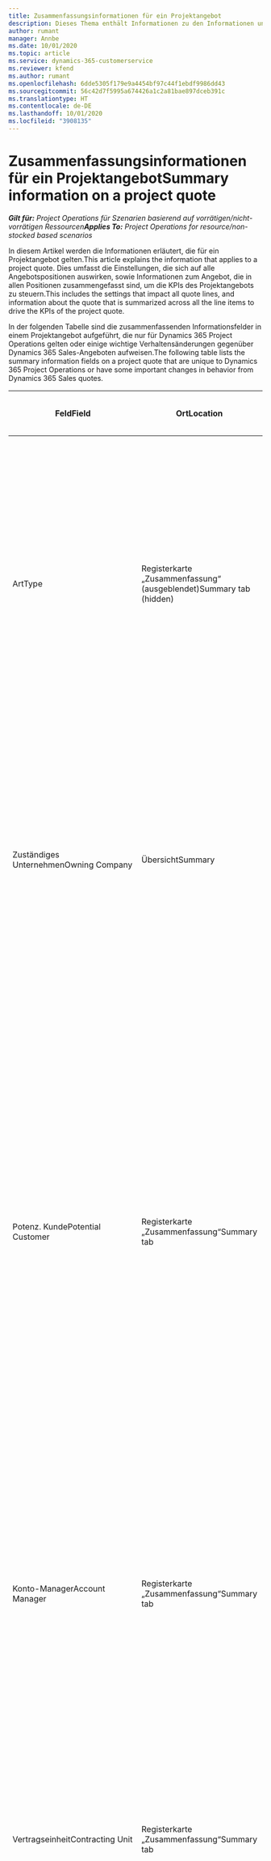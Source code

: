```yaml
---
title: Zusammenfassungsinformationen für ein Projektangebot
description: Dieses Thema enthält Informationen zu den Informationen und Einstellungen, die für Projektangebote gelten und sich auf diese auswirken.
author: rumant
manager: Annbe
ms.date: 10/01/2020
ms.topic: article
ms.service: dynamics-365-customerservice
ms.reviewer: kfend
ms.author: rumant
ms.openlocfilehash: 6dde5305f179e9a4454bf97c44f1ebdf9986dd43
ms.sourcegitcommit: 56c42d7f5995a674426a1c2a81bae897dceb391c
ms.translationtype: HT
ms.contentlocale: de-DE
ms.lasthandoff: 10/01/2020
ms.locfileid: "3908135"
---
```

# <a name="summary-information-on-a-project-quote"></a><span data-ttu-id="cfc52-103">Zusammenfassungsinformationen für ein Projektangebot</span><span class="sxs-lookup"><span data-stu-id="cfc52-103">Summary information on a project quote</span></span>

<span data-ttu-id="cfc52-104">_**Gilt für:** Project Operations für Szenarien basierend auf vorrätigen/nicht-vorrätigen Ressourcen_</span><span class="sxs-lookup"><span data-stu-id="cfc52-104">_**Applies To:** Project Operations for resource/non-stocked based scenarios_</span></span>


<span data-ttu-id="cfc52-105">In diesem Artikel werden die Informationen erläutert, die für ein Projektangebot gelten.</span><span class="sxs-lookup"><span data-stu-id="cfc52-105">This article explains the information that applies to a project quote.</span></span> <span data-ttu-id="cfc52-106">Dies umfasst die Einstellungen, die sich auf alle Angebotspositionen auswirken, sowie Informationen zum Angebot, die in allen Positionen zusammengefasst sind, um die KPIs des Projektangebots zu steuern.</span><span class="sxs-lookup"><span data-stu-id="cfc52-106">This includes the settings that impact all quote lines, and information about the quote that is summarized across all the line items to drive the KPIs of the project quote.</span></span>

<span data-ttu-id="cfc52-107">In der folgenden Tabelle sind die zusammenfassenden Informationsfelder in einem Projektangebot aufgeführt, die nur für Dynamics 365 Project Operations gelten oder einige wichtige Verhaltensänderungen gegenüber Dynamics 365 Sales-Angeboten aufweisen.</span><span class="sxs-lookup"><span data-stu-id="cfc52-107">The following table lists the summary information fields on a project quote that are unique to Dynamics 365 Project Operations or have some important changes in behavior from Dynamics 365 Sales quotes.</span></span>

| <span data-ttu-id="cfc52-108">**Feld**</span><span class="sxs-lookup"><span data-stu-id="cfc52-108">**Field**</span></span> | <span data-ttu-id="cfc52-109">**Ort**</span><span class="sxs-lookup"><span data-stu-id="cfc52-109">**Location**</span></span> | <span data-ttu-id="cfc52-110">**Relevanz, Zweck und Anleitung**</span><span class="sxs-lookup"><span data-stu-id="cfc52-110">**Relevance, purpose, and guidance**</span></span> | <span data-ttu-id="cfc52-111">**Downstream-Auswirkungen**</span><span class="sxs-lookup"><span data-stu-id="cfc52-111">**Downstream impact**</span></span> |
| --- | --- | --- | --- |
| <span data-ttu-id="cfc52-112">Art</span><span class="sxs-lookup"><span data-stu-id="cfc52-112">Type</span></span> | <span data-ttu-id="cfc52-113">Registerkarte „Zusammenfassung“ (ausgeblendet)</span><span class="sxs-lookup"><span data-stu-id="cfc52-113">Summary tab (hidden)</span></span> | <span data-ttu-id="cfc52-114">Dieses Optionssatzfeld enthält die folgenden Optionen:</span><span class="sxs-lookup"><span data-stu-id="cfc52-114">This option set field hash the following options:</span></span></br><span data-ttu-id="cfc52-115">- Arbeitsbasiert (nur bei Installation von Project Operations verfügbar)</span><span class="sxs-lookup"><span data-stu-id="cfc52-115">- Work-based (available only when Project Operations is installed)</span></span></br><span data-ttu-id="cfc52-116">- Positionsbasiert (nur verfügbar, wenn Project Operations und Sales installiert sind)</span><span class="sxs-lookup"><span data-stu-id="cfc52-116">- Item-based (available only when Project Operations and Sales are installed)</span></span></br><span data-ttu-id="cfc52-117">- Servicewartungsbasiert (verfügbar, wenn Dynamics 365 Field Service installiert ist)</span><span class="sxs-lookup"><span data-stu-id="cfc52-117">- Service maintenance-based (available when Dynamics 365 Field Service is installed)</span></span> | <span data-ttu-id="cfc52-118">Wenn Sie die Project Operations-Anwendung verwenden, wird der Wert dieses Felds automatisch auf **Arbeitsbasiert** festgelegt.</span><span class="sxs-lookup"><span data-stu-id="cfc52-118">When you use the Project Operations application, the value of this field is automatically set to **Work-based**.</span></span> <span data-ttu-id="cfc52-119">Dadurch wird das Angebot als projektbasiertes Angebot klassifiziert.</span><span class="sxs-lookup"><span data-stu-id="cfc52-119">This classifies the quote as a project-based quote.</span></span> <span data-ttu-id="cfc52-120">Ein Angebot sollte projektbasiert sein, um alle projektspezifischen Erweiterungen und Funktionen zu aktivieren.</span><span class="sxs-lookup"><span data-stu-id="cfc52-120">A quote should be project-based to enable all project-specific extensions and functionality.</span></span> |
| <span data-ttu-id="cfc52-121">Zuständiges Unternehmen</span><span class="sxs-lookup"><span data-stu-id="cfc52-121">Owning Company</span></span> | <span data-ttu-id="cfc52-122">Übersicht</span><span class="sxs-lookup"><span data-stu-id="cfc52-122">Summary</span></span> | <span data-ttu-id="cfc52-123">Die juristische Person, die die Kosten und Einnahmen aus diesem Projekt oder den mit diesem Angebot verbundenen Projekten berücksichtigt.</span><span class="sxs-lookup"><span data-stu-id="cfc52-123">The legal entity that will account for the costs and revenue that accrues from this project or projects associated with this quote.</span></span> <span data-ttu-id="cfc52-124">Bei einem aus einer Verkaufschance erstellten Angebot wird dieses Feld aus dem entsprechenden Feld in der Verkaufschance kopiert.</span><span class="sxs-lookup"><span data-stu-id="cfc52-124">When a quote is created from an Opportunity, this field is copied from the corresponding field on the Opportunity.</span></span> | <span data-ttu-id="cfc52-125">Das zuständige Unternehmen entspricht dem Konzept der juristischen Person im Modul **Projektmanagement und -buchhaltung** von Project Operations.</span><span class="sxs-lookup"><span data-stu-id="cfc52-125">The owning company equates to the concept of legal entity in the **Project management and accounting** module of Project Operations.</span></span> <span data-ttu-id="cfc52-126">Alle Kosten und Umsätze aus diesem Projekt werden in der Finanzbuchhaltung des zuständigen Unternehmens ausgewiesen.</span><span class="sxs-lookup"><span data-stu-id="cfc52-126">All costs and revenue accrued from this project will be accounted for in the General ledger of the owning company.</span></span> |
| <span data-ttu-id="cfc52-127">Potenz. Kunde</span><span class="sxs-lookup"><span data-stu-id="cfc52-127">Potential Customer</span></span> | <span data-ttu-id="cfc52-128">Registerkarte „Zusammenfassung“</span><span class="sxs-lookup"><span data-stu-id="cfc52-128">Summary tab</span></span> | <span data-ttu-id="cfc52-129">Verweis auf die Firma oder den Kontodatensatz des Kunden.</span><span class="sxs-lookup"><span data-stu-id="cfc52-129">Reference to the customer's company or account record.</span></span> <span data-ttu-id="cfc52-130">Ein gültiger Kunde, auf den im Projektangebot verwiesen werden kann, muss als Kunde im zuständigen Unternehmen des Angebots eingerichtet sein.</span><span class="sxs-lookup"><span data-stu-id="cfc52-130">A valid customer to reference on the project quote must be set up as a customer in the owning company of the quote.</span></span> <span data-ttu-id="cfc52-131">Das zuständige Unternehmen zeigt die Liste der juristischen Personen an. Diese werden im Modul **Projektmanagement und -buchhaltung** von Project Operations eingerichtet.</span><span class="sxs-lookup"><span data-stu-id="cfc52-131">The owning company shows the list of legal entities and these are set up in the **Project management and accounting** module of Project Operations.</span></span> <span data-ttu-id="cfc52-132">Bei einem aus einer Verkaufschance erstellten Angebot wird dieses Feld aus dem entsprechenden Feld in der Verkaufschance kopiert.</span><span class="sxs-lookup"><span data-stu-id="cfc52-132">When a quote is created from an opportunity, this field is copied from the corresponding field on the opportunity.</span></span> | <span data-ttu-id="cfc52-133">Die Währung im Projektangebot basiert auf der Währung des Kunden.</span><span class="sxs-lookup"><span data-stu-id="cfc52-133">The currency on the project quote is defaulted based on the currency of the customer.</span></span> <span data-ttu-id="cfc52-134">Diese kann jedoch vor dem Speichern des Angebots gespeichert werden.</span><span class="sxs-lookup"><span data-stu-id="cfc52-134">This can, however, be changed before the quote is saved.</span></span> |
| <span data-ttu-id="cfc52-135">Konto-Manager</span><span class="sxs-lookup"><span data-stu-id="cfc52-135">Account Manager</span></span> | <span data-ttu-id="cfc52-136">Registerkarte „Zusammenfassung“</span><span class="sxs-lookup"><span data-stu-id="cfc52-136">Summary tab</span></span> | <span data-ttu-id="cfc52-137">Der Name des Account Managers für dieses Geschäft.</span><span class="sxs-lookup"><span data-stu-id="cfc52-137">The name of the account Manager for this deal.</span></span> <span data-ttu-id="cfc52-138">Bei einem aus einer Verkaufschance erstellten Angebot wird dieses Feld aus dem entsprechenden Feld in der Verkaufschance kopiert.</span><span class="sxs-lookup"><span data-stu-id="cfc52-138">When a quote is created from an opportunity, this field is copied from the corresponding field on the opportunity.</span></span> | <span data-ttu-id="cfc52-139">Der Account Manager ist verantwortlich für die Verwaltung der Beziehung zum Kunden bis zum Abschluss dieses Projekts.</span><span class="sxs-lookup"><span data-stu-id="cfc52-139">The Account manager is responsible for managing the relationship with the customer through the completion of this project.</span></span> <span data-ttu-id="cfc52-140">Basierend auf dem buchbaren Ressourceneintrag, der an den Account Manager gebunden ist, ist die Vertragseinheit im Projektangebot voreingestellt.</span><span class="sxs-lookup"><span data-stu-id="cfc52-140">Based on the bookable resource record tied to the Account manager, the contracting unit defaults on the project quote.</span></span>|
| <span data-ttu-id="cfc52-141">Vertragseinheit</span><span class="sxs-lookup"><span data-stu-id="cfc52-141">Contracting Unit</span></span> | <span data-ttu-id="cfc52-142">Registerkarte „Zusammenfassung“</span><span class="sxs-lookup"><span data-stu-id="cfc52-142">Summary tab</span></span> | <span data-ttu-id="cfc52-143">Die Organisationseinheit, die für die Bereitstellung des Projekts oder der mit diesem Angebot verbundenen Projekte verantwortlich ist.</span><span class="sxs-lookup"><span data-stu-id="cfc52-143">The organization unit that is responsible for the delivery of the project or projects associated with this quote.</span></span> <span data-ttu-id="cfc52-144">Bei einem aus einer Verkaufschance erstellten Angebot wird dieses Feld aus dem entsprechenden Feld in der Verkaufschance kopiert.</span><span class="sxs-lookup"><span data-stu-id="cfc52-144">When a quote is created from an opportunity, this field is copied from the corresponding field on the opportunity.</span></span> | <span data-ttu-id="cfc52-145">Die Vertragseinheit ist die Abteilung des Unternehmens, die die Projekte nach Abschluss des Geschäfts abschließt.</span><span class="sxs-lookup"><span data-stu-id="cfc52-145">The contracting unit is the division of the company that will be executing the projects after the deal is closed.</span></span> <span data-ttu-id="cfc52-146">Jede Vertragseinheit hat eine Währung, und diese Währung wird verwendet, um geschätzte und tatsächliche Kosten zu melden, die während der Ausführung des Projekts anfallen.</span><span class="sxs-lookup"><span data-stu-id="cfc52-146">Every contracting unit has a currency, and this currency is used to report estimated and actual costs incurred during the execution of the project.</span></span> |
| <span data-ttu-id="cfc52-147">Produktpreisliste</span><span class="sxs-lookup"><span data-stu-id="cfc52-147">Product price list</span></span> | <span data-ttu-id="cfc52-148">Registerkarte „Zusammenfassung“</span><span class="sxs-lookup"><span data-stu-id="cfc52-148">Summary tab</span></span> | <span data-ttu-id="cfc52-149">Dies ist die Preisliste, die verwendet wird, um die Preise in den produktbasierten Angebotspositionen als Standard festzulegen.</span><span class="sxs-lookup"><span data-stu-id="cfc52-149">This is the price list that is used to default prices on the product-based quote lines.</span></span> <span data-ttu-id="cfc52-150">Die Liste der Optionen für dieses Feld enthält eine Liste der Preislisten, bei denen die Preislistenwährung mit der Währung im Angebot übereinstimmt.</span><span class="sxs-lookup"><span data-stu-id="cfc52-150">The list of options for this field shows a list of price lists where the price list currency matches the currency on the quote.</span></span> <span data-ttu-id="cfc52-151">Bei einem aus einer Verkaufschance erstellten Angebot wird dieses Feld aus dem entsprechenden Feld in der Verkaufschance kopiert.</span><span class="sxs-lookup"><span data-stu-id="cfc52-151">When a quote is created from an opportunity, this field is copied from the corresponding field on the opportunity.</span></span> <span data-ttu-id="cfc52-152">Dieses Feld für die Verkaufschance wird standardmäßig aus dem Firmendatensatz übernommen, kann jedoch geändert werden.</span><span class="sxs-lookup"><span data-stu-id="cfc52-152">This field on the opportunity is defaulted from the account record but can be changed.</span></span> | <span data-ttu-id="cfc52-153">Wenn ein Angebot gewonnn wurde, wird der Feldwert in den erstellten Projektvertrag kopiert.</span><span class="sxs-lookup"><span data-stu-id="cfc52-153">When a quote is won, the field value is copied to the project contract that is created.</span></span> |
| <span data-ttu-id="cfc52-154">Währung</span><span class="sxs-lookup"><span data-stu-id="cfc52-154">Currency</span></span> | <span data-ttu-id="cfc52-155">Registerkarte „Zusammenfassung“</span><span class="sxs-lookup"><span data-stu-id="cfc52-155">Summary tab</span></span> | <span data-ttu-id="cfc52-156">Dies gibt die Währung an, die für die Meldung des Werts dieses Geschäfts verwendet wird.</span><span class="sxs-lookup"><span data-stu-id="cfc52-156">This indicates the currency that will be used for reporting the value of this deal.</span></span> <span data-ttu-id="cfc52-157">Dies ist auch die Währung, in der dem Kunden eine Rechnung gestellt wird, wenn das Geschäft gewonnen wurde.</span><span class="sxs-lookup"><span data-stu-id="cfc52-157">This is also the currency in which the customer will be invoiced if the deal is won.</span></span> <span data-ttu-id="cfc52-158">Bei einem aus einer Verkaufschance erstellten Angebot wird dieses Feld aus dem entsprechenden Feld in der Verkaufschance kopiert.</span><span class="sxs-lookup"><span data-stu-id="cfc52-158">When a quote is created from an opportunity, this field is copied from the corresponding field on the opportunity.</span></span> <span data-ttu-id="cfc52-159">Dieses Feld für die Verkaufschance wird standardmäßig aus dem Firmendatensatz übernommen, kann jedoch vom Benutzer geändert werden.</span><span class="sxs-lookup"><span data-stu-id="cfc52-159">This field on the opportunity defaults from the account record but can be changed by the user.</span></span>  | <span data-ttu-id="cfc52-160">Nachdem ein Angebot gespeichert wurde, kann dieses Feld nicht mehr bearbeitet werden.</span><span class="sxs-lookup"><span data-stu-id="cfc52-160">After a quote is saved, this field is no longer editable.</span></span> <span data-ttu-id="cfc52-161">Dies wird verwendet, um die Produkt- und Projektpreislisten im Angebot standardmäßig anzugeben.</span><span class="sxs-lookup"><span data-stu-id="cfc52-161">This is used to default the product and project price lists on the quote.</span></span> <span data-ttu-id="cfc52-162">Die Währung im Angebot wird verwendet, um die Währung in der Preisliste abzustimmen.</span><span class="sxs-lookup"><span data-stu-id="cfc52-162">The currency on the quote is used to match the currency on the price list.</span></span> |
| <span data-ttu-id="cfc52-163">Nicht zu überschreitender Grenzwert</span><span class="sxs-lookup"><span data-stu-id="cfc52-163">Not-to-exceed limit</span></span> | <span data-ttu-id="cfc52-164">Registerkarte „Zusammenfassung“</span><span class="sxs-lookup"><span data-stu-id="cfc52-164">Summary tab</span></span> | <span data-ttu-id="cfc52-165">Dies zeigt die ausgehandelte Obergrenze für den Endwert an, dem der Kunde für dieses Geschäft zustimmt.</span><span class="sxs-lookup"><span data-stu-id="cfc52-165">This indicates the negotiated cap on the final value that the customer is agreeing to for this deal.</span></span> | <span data-ttu-id="cfc52-166">Diese Obergrenze wird während der Ausführung bewertet und gilt für alle mit diesem Geschäft verbundenen Positionen und Projekte.</span><span class="sxs-lookup"><span data-stu-id="cfc52-166">This cap is evaluated during execution and is applicable across all line items and projects associated with this deal.</span></span> |
| <span data-ttu-id="cfc52-167">Angefordertes Bereitstellungsdatum</span><span class="sxs-lookup"><span data-stu-id="cfc52-167">Requested delivery date</span></span> | <span data-ttu-id="cfc52-168">Registerkarte „Zusammenfassung“</span><span class="sxs-lookup"><span data-stu-id="cfc52-168">Summary tab</span></span> | <span data-ttu-id="cfc52-169">Bei einem aus einer Verkaufschance erstellten Angebot wird dieses Feld aus dem entsprechenden Feld in der Verkaufschance kopiert.</span><span class="sxs-lookup"><span data-stu-id="cfc52-169">When a quote is created from an opportunity, this field is copied from the corresponding field on the opportunity.</span></span> | <span data-ttu-id="cfc52-170">Dieses Datum wird als Enddatum für die Erstellung von Rechnungsplänen verwendet.</span><span class="sxs-lookup"><span data-stu-id="cfc52-170">This date is used as the end date for generating invoice schedules.</span></span> |

<span data-ttu-id="cfc52-171">Im Folgenden finden Sie die Registerkarten und KPIs, die in einem Projektangebot verfügbar sind, die nur für Project Operations gelten oder einige wichtige Verhaltensänderungen gegenüber Verkaufsangeboten aufweisen:</span><span class="sxs-lookup"><span data-stu-id="cfc52-171">Below are the tabs and KPIs available on a project quote that are unique to Project Operations or have some important changes in behavior from Sales quotes:</span></span>

| <span data-ttu-id="cfc52-172">**Feld**</span><span class="sxs-lookup"><span data-stu-id="cfc52-172">**Field**</span></span> | <span data-ttu-id="cfc52-173">**Ort**</span><span class="sxs-lookup"><span data-stu-id="cfc52-173">**Location**</span></span> | <span data-ttu-id="cfc52-174">**Relevanz, Zweck und Anleitung**</span><span class="sxs-lookup"><span data-stu-id="cfc52-174">**Relevance, purpose and guidance**</span></span> |
| --- | --- | --- |
| <span data-ttu-id="cfc52-175">Rentabilitätsanalyse</span><span class="sxs-lookup"><span data-stu-id="cfc52-175">Profitability analysis</span></span> | <span data-ttu-id="cfc52-176">Registerkarte im Angebot</span><span class="sxs-lookup"><span data-stu-id="cfc52-176">Tab on the Quote</span></span> | <span data-ttu-id="cfc52-177">Die Registerkarte zeigt die folgenden Metriken an:</span><span class="sxs-lookup"><span data-stu-id="cfc52-177">The tab shows the following metrics:</span></span></br><span data-ttu-id="cfc52-178">- Fakturierbare Gesamtkosten</span><span class="sxs-lookup"><span data-stu-id="cfc52-178">- Total chargeable cost</span></span></br></br><span data-ttu-id="cfc52-179">- Nicht fakturierbare Gesamtkosten</span><span class="sxs-lookup"><span data-stu-id="cfc52-179">- Total non-chargeable cost</span></span></br><span data-ttu-id="cfc52-180">- Gesamtumsatz</span><span class="sxs-lookup"><span data-stu-id="cfc52-180">- Total revenue</span></span></br><span data-ttu-id="cfc52-181">- Gesamtumsatz (Basis)</span><span class="sxs-lookup"><span data-stu-id="cfc52-181">- Total revenue (base)</span></span></br><span data-ttu-id="cfc52-182">- Bruttogewinn</span><span class="sxs-lookup"><span data-stu-id="cfc52-182">- Gross margin</span></span></br><span data-ttu-id="cfc52-183">- Angepasster Bruttogewinn</span><span class="sxs-lookup"><span data-stu-id="cfc52-183">- Adjusted gross margin</span></span>|
| <span data-ttu-id="cfc52-184">Vergleich mit Kundenerwartungen</span><span class="sxs-lookup"><span data-stu-id="cfc52-184">Comparison to Customer Expectations</span></span> | <span data-ttu-id="cfc52-185">Registerkarte im Angebot</span><span class="sxs-lookup"><span data-stu-id="cfc52-185">Tab on the Quote</span></span> | <span data-ttu-id="cfc52-186">Diese Registerkarte zeigt die folgenden Metriken an:</span><span class="sxs-lookup"><span data-stu-id="cfc52-186">This tab shows the following metrics:</span></span></br><span data-ttu-id="cfc52-187">- Geschätzter Abschluss</span><span class="sxs-lookup"><span data-stu-id="cfc52-187">- Estimated completion</span></span></br><span data-ttu-id="cfc52-188">- Angeforderter Abschluss</span><span class="sxs-lookup"><span data-stu-id="cfc52-188">- Requested completion</span></span></br><span data-ttu-id="cfc52-189">- Kundenbudget</span><span class="sxs-lookup"><span data-stu-id="cfc52-189">- Customer budget</span></span></br><span data-ttu-id="cfc52-190">- Angebotswert</span><span class="sxs-lookup"><span data-stu-id="cfc52-190">- Quote value</span></span> |
| <span data-ttu-id="cfc52-191">Angebotsanalyse</span><span class="sxs-lookup"><span data-stu-id="cfc52-191">Quote analysis</span></span> | <span data-ttu-id="cfc52-192">Registerkarte im Angebot</span><span class="sxs-lookup"><span data-stu-id="cfc52-192">Tab on the Quote</span></span> | <span data-ttu-id="cfc52-193">Diese Registerkarte fasst die folgenden Top-KPIs für ein Projektangebot zusammen</span><span class="sxs-lookup"><span data-stu-id="cfc52-193">This tab summarizes the following top KPIs for a project quote</span></span></br><span data-ttu-id="cfc52-194">- Vergleich der Kundenerwartungen hinsichtlich Budget und Zeitplan</span><span class="sxs-lookup"><span data-stu-id="cfc52-194">- Comparison to customer expectations for budget and schedule</span></span></br><span data-ttu-id="cfc52-195">- Bruttogewinn</span><span class="sxs-lookup"><span data-stu-id="cfc52-195">- Gross margin</span></span></br><span data-ttu-id="cfc52-196">- Angepasster Bruttogewinn</span><span class="sxs-lookup"><span data-stu-id="cfc52-196">- Adjusted gross margin</span></span> |
